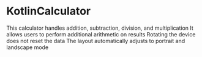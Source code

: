 # KotlinCalculator

This calculator handles addition, subtraction, division, and multiplication
It allows users to perform additional arithmetic on results
Rotating the device does not reset the data
The layout automatically adjusts to portrait and landscape mode
